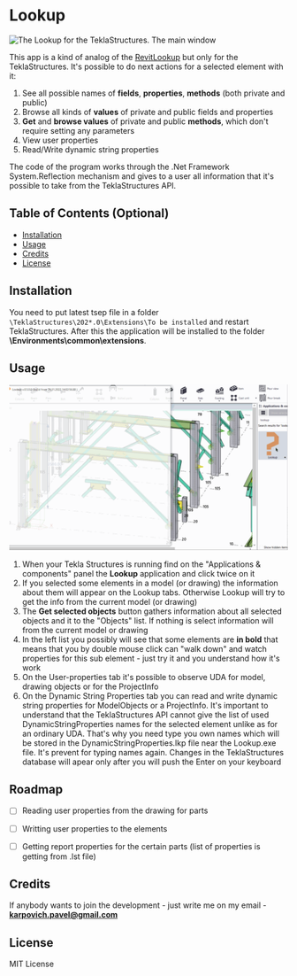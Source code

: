 # Lookup

<img src="https://github.com/karpovichpv/Lookup/assets/66169282/e63a1c4a-e216-4aa0-bd26-dc4247b62d21" alt="The Lookup for the TeklaStructures. The main window" width="700"/>

This app is a kind of analog of the [RevitLookup](https://github.com/jeremytammik/RevitLookup) but only for the TeklaStructures. 
It's possible to do next actions for a selected element with it:

1. See all possible names of **fields**, **properties**, **methods** (both private and public)
2. Browse all kinds of **values** of private and public fields and properties
3. **Get** and **browse values** of private and public **methods**, which don't require setting any parameters
4. View user properties
5. Read/Write dynamic string properties

The code of the program works through the .Net Framework System.Reflection mechanism and gives to a user all information that it's possible to take from the TeklaStructures API.

## Table of Contents (Optional)

- [Installation](#installation)
- [Usage](#usage)
- [Credits](#credits)
- [License](#license)

## Installation

You need to put latest tsep file in a folder ``\TeklaStructures\202*.0\Extensions\To be installed`` and restart TeklaStructures. After this the application will be installed to the folder **\Environments\common\extensions**.

## Usage

<img src="https://github.com/karpovichpv/Lookup/blob/master/Docs/Screenshots/Lookup_GIF_usage.gif" alt="Lookup. Main window" width="700"/>

1. When your Tekla Structures is running find on the "Applications & components" panel the **Lookup** application and click twice on it
2. If you selected some elements in a model (or drawing) the information about them will appear on the Lookup tabs. Otherwise Lookup will try to get the info from the current model (or drawing)
3. The **Get selected objects** button gathers information about all selected objects and it to the "Objects" list. If nothing is select information will from the current model or drawing
4. In the left list you possibly will see that some elements are **in bold** that means that you by double mouse click can "walk down" and watch properties for this sub element - just try it and you understand how it's work
5. On the User-properties tab it's possible to observe UDA for model, drawing objects or for the ProjectInfo
6. On the Dynamic String Properties tab you can read and write dynamic string properties for ModelObjects or a ProjectInfo. It's important to understand that the TeklaStructures API cannot give the list of used DynamicStringProperties names for the selected element unlike as for an ordinary UDA. That's why you need type you own names which will be stored in the DynamicStringProperties.lkp file near the Lookup.exe file. It's prevent for typing names again. Changes in the TeklaStructures database will apear only after you will push the Enter on your keyboard

## Roadmap

- [ ] Reading user properties from the drawing for parts
- [ ] Writting user properties to the elements
- [ ] Getting report properties for the certain parts (list of properties is getting from .lst file)


## Credits

If anybody wants to join the development - just write me on my email - **karpovich.pavel@gmail.com**

## License

MIT License
